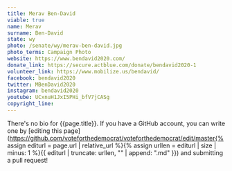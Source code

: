 ```yaml
---
title: Merav Ben-David
viable: true
name: Merav
surname: Ben-David
state: wy
photo: /senate/wy/merav-ben-david.jpg
photo_terms: Campaign Photo
website: https://www.bendavid2020.com/
donate_link: https://secure.actblue.com/donate/bendavid2020-1
volunteer_link: https://www.mobilize.us/bendavid/
facebook: bendavid2020
twitter: MBenDavid2020
instagram: bendavid2020
youtube: UCxnuH1JxI5PHi_bfV7jCASg
copyright_line: 
---
```

There's no bio for {{page.title}}. If you have a GitHub account, you can write one by [editing this page](https://github.com/voteforthedemocrat/voteforthedemocrat/edit/master{% assign editurl = page.url | relative_url %}{% assign urllen = editurl | size | minus: 1 %}{{ editurl | truncate: urllen, "" | append: ".md" }}) and submitting a pull request!
